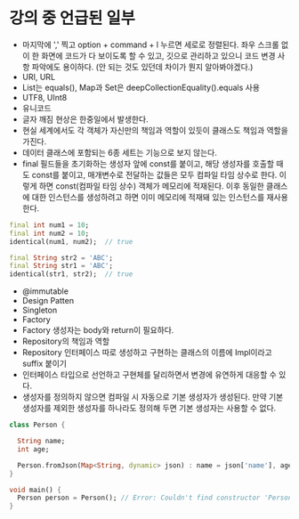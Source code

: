# 강의 중 언급된 일부
- 마지막에 ',' 찍고 option + command + l 누르면 세로로 정렬된다. 좌우 스크롤 없이 한 화면에 코드가 다 보이도록 할 수 있고, 깃으로 관리하고 있으니 코드 변경 사항 파악에도 용이하다. (안 되는 것도 있던데 차이가 뭔지 알아봐야겠다.)
- URI, URL
- List는 equals(), Map과 Set은 deepCollectionEquality().equals 사용
- UTF8, UInt8
- 유니코드
- 글자 깨짐 현상은 한중일에서 발생한다.
- 현실 세계에서도 각 객체가 자신만의 책임과 역할이 있듯이 클래스도 책임과 역할을 가진다.
- 데이터 클래스에 포함되는 6종 세트는 기능으로 보지 않는다.
- final 필드들을 초기화하는 생성자 앞에 const를 붙이고, 해당 생성자를 호출할 때도 const를 붙이고, 매개변수로 전달하는 값들은 모두 컴파일 타임 상수로 한다. 이렇게 하면 const(컴파일 타임 상수) 객체가 메모리에 적재된다. 이후 동일한 클래스에 대한 인스턴스를 생성하려고 하면 이미 메모리에 적재돼 있는 인스턴스를 재사용한다.
```dart
final int num1 = 10;
final int num2 = 10;
identical(num1, num2);  // true

final String str2 = 'ABC';
final String str1 = 'ABC';
identical(str1, str2);  // true
```
- @immutable
- Design Patten
- Singleton
- Factory
- Factory 생성자는 body와 return이 필요하다.
- Repository의 책임과 역할
- Repository 인터페이스 따로 생성하고 구현하는 클래스의 이름에 Impl이라고 suffix 붙이기
- 인터페이스 타입으로 선언하고 구현체를 달리하면서 변경에 유연하게 대응할 수 있다.
- 생성자를 정의하지 않으면 컴파일 시 자동으로 기본 생성자가 생성된다. 만약 기본 생성자를 제외한 생성자를 하나라도 정의해 두면 기본 생성자는 사용할 수 없다.
```dart
class Person {

  String name;
  int age;

  Person.fromJson(Map<String, dynamic> json) : name = json['name'], age = json['age'];
}
```
```dart
void main() {
  Person person = Person(); // Error: Couldn't find constructor 'Person'.
}
```
